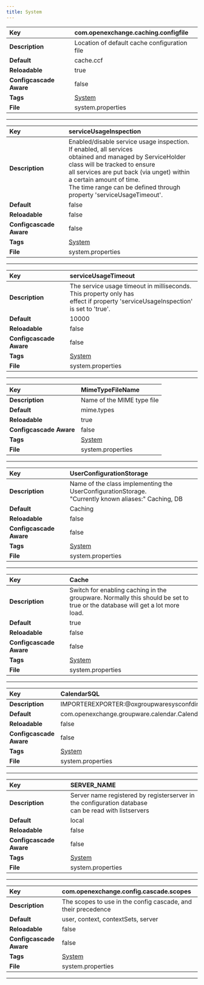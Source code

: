 ```yaml
---
title: System
---
```


| __Key__ | com.openexchange.caching.configfile |
|:----------------|:--------|
| __Description__ | Location of default cache configuration file<br> |
| __Default__ | cache.ccf |
| __Reloadable__ | true |
| __Configcascade Aware__ | false |
| __Tags__ | <a href="https://documentation.open-xchange.com/latest/middleware/configuration/tags/System.html">System</a> |
| __File__ | system.properties |

---
| __Key__ | serviceUsageInspection |
|:----------------|:--------|
| __Description__ | Enabled/disable service usage inspection. If enabled, all services<br>obtained and managed by ServiceHolder class will be tracked to ensure<br>all services are put back (via unget) within a certain amount of time.<br>The time range can be defined through property 'serviceUsageTimeout'.<br> |
| __Default__ | false |
| __Reloadable__ | false |
| __Configcascade Aware__ | false |
| __Tags__ | <a href="https://documentation.open-xchange.com/latest/middleware/configuration/tags/System.html">System</a> |
| __File__ | system.properties |

---
| __Key__ | serviceUsageTimeout |
|:----------------|:--------|
| __Description__ | The service usage timeout in milliseconds. This property only has<br>effect if property 'serviceUsageInspection' is set to 'true'.<br> |
| __Default__ | 10000 |
| __Reloadable__ | false |
| __Configcascade Aware__ | false |
| __Tags__ | <a href="https://documentation.open-xchange.com/latest/middleware/configuration/tags/System.html">System</a> |
| __File__ | system.properties |

---
| __Key__ | MimeTypeFileName |
|:----------------|:--------|
| __Description__ | Name of the MIME type file<br> |
| __Default__ | mime.types |
| __Reloadable__ | true |
| __Configcascade Aware__ | false |
| __Tags__ | <a href="https://documentation.open-xchange.com/latest/middleware/configuration/tags/System.html">System</a> |
| __File__ | system.properties |

---
| __Key__ | UserConfigurationStorage |
|:----------------|:--------|
| __Description__ | Name of the class implementing the UserConfigurationStorage.<br>"Currently known aliases:" Caching, DB<br> |
| __Default__ | Caching |
| __Reloadable__ | false |
| __Configcascade Aware__ | false |
| __Tags__ | <a href="https://documentation.open-xchange.com/latest/middleware/configuration/tags/System.html">System</a> |
| __File__ | system.properties |

---
| __Key__ | Cache |
|:----------------|:--------|
| __Description__ | Switch for enabling caching in the groupware. Normally this should be set to<br>true or the database will get a lot more load.<br> |
| __Default__ | true |
| __Reloadable__ | false |
| __Configcascade Aware__ | false |
| __Tags__ | <a href="https://documentation.open-xchange.com/latest/middleware/configuration/tags/System.html">System</a> |
| __File__ | system.properties |

---
| __Key__ | CalendarSQL |
|:----------------|:--------|
| __Description__ | IMPORTEREXPORTER:@oxgroupwaresysconfdir@/importerExporter.xml<br> |
| __Default__ | com.openexchange.groupware.calendar.CalendarMySQL |
| __Reloadable__ | false |
| __Configcascade Aware__ | false |
| __Tags__ | <a href="https://documentation.open-xchange.com/latest/middleware/configuration/tags/System.html">System</a> |
| __File__ | system.properties |

---
| __Key__ | SERVER_NAME |
|:----------------|:--------|
| __Description__ | Server name registered by registerserver in the configuration database<br>can be read with listservers<br> |
| __Default__ | local |
| __Reloadable__ | false |
| __Configcascade Aware__ | false |
| __Tags__ | <a href="https://documentation.open-xchange.com/latest/middleware/configuration/tags/System.html">System</a> |
| __File__ | system.properties |

---
| __Key__ | com.openexchange.config.cascade.scopes |
|:----------------|:--------|
| __Description__ | The scopes to use in the config cascade, and their precedence<br> |
| __Default__ | user, context, contextSets, server |
| __Reloadable__ | false |
| __Configcascade Aware__ | false |
| __Tags__ | <a href="https://documentation.open-xchange.com/latest/middleware/configuration/tags/System.html">System</a> |
| __File__ | system.properties |

---
